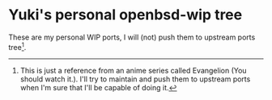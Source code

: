 # Yuki's personal openbsd-wip tree

These are my personal WIP ports, I will (not) push them to upstream
ports tree[^1].


[^1]: This is just a reference from an anime series called Evangelion
      (You should watch it.). I'll try to maintain and push them to
      upstream ports when I'm sure that I'll be capable of doing it.
